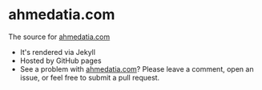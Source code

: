 # ahmedatia.com

The source for [ahmedatia.com](https://ahmedatia.com)

- It's rendered via Jekyll
- Hosted by GitHub pages
- See a problem with [ahmedatia.com](https://ahmedatia.com)? Please leave a comment, open an issue, or feel free to submit a pull request.
